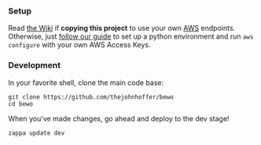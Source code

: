 ### Setup

Read [the Wiki](https://github.com/thejohnhoffer/bewo/wiki) if **copying this project** to use your own [AWS](https://en.wikipedia.org/wiki/Amazon_Web_Services) endpoints. Otherwise, just [follow our guide](https://github.com/thejohnhoffer/bewo/wiki/Python-Setup) to set up a python environment and run `aws configure` with your own AWS Access Keys.

### Development

In your favorite shell, clone the main code base:
```
git clone https://github.com/thejohnhoffer/bewo
cd bewo
```

When you've made changes, go ahead and deploy to the dev stage!

```
zappa update dev
```
